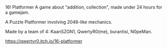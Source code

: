16! Platformer
A game about "addition, collection", made under 24 hours for a gamejam.

A Puzzle Platformer involving 2048-like mechanics.


Made by a team of 4:
KaanSZGN1,  QwertyR0(me), burantisi, N0peMan.

https://qwertyr0.itch.io/16-platformer
